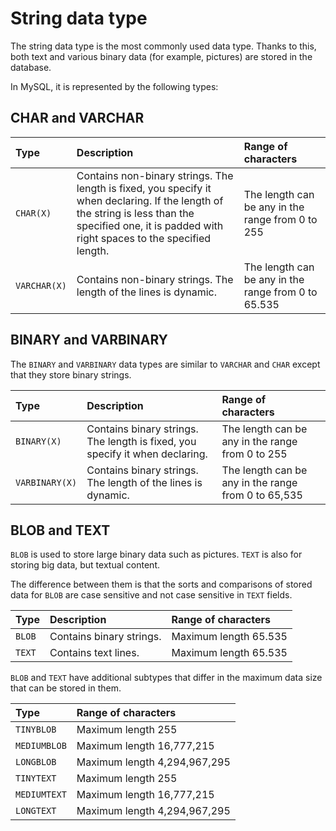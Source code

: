 # String data type

The string data type is the most commonly used data type. Thanks to this, both text and various binary data (for example, pictures) are stored in the database.

In MySQL, it is represented by the following types:

## CHAR and VARCHAR

| Type         | Description                                                                                                                                                                                          | Range of characters                                 |
| :----------- | :--------------------------------------------------------------------------------------------------------------------------------------------------------------------------------------------------- | :-------------------------------------------------- |
| `CHAR(X)`    | Contains non-binary strings. The length is fixed, you specify it when declaring. If the length of the string is less than the specified one, it is padded with right spaces to the specified length. | The length can be any in the range from 0 to 255    |
| `VARCHAR(X)` | Contains non-binary strings. The length of the lines is dynamic.                                                                                                                                     | The length can be any in the range from 0 to 65.535 |

## BINARY and VARBINARY

The `BINARY` and `VARBINARY` data types are similar to `VARCHAR` and `CHAR` except that they store binary strings.

| Type           | Description                                                                  | Range of characters                                 |
| :------------- | :--------------------------------------------------------------------------- | :-------------------------------------------------- |
| `BINARY(X)`    | Contains binary strings. The length is fixed, you specify it when declaring. | The length can be any in the range from 0 to 255    |
| `VARBINARY(X)` | Contains binary strings. The length of the lines is dynamic.                 | The length can be any in the range from 0 to 65,535 |

## BLOB and TEXT

`BLOB` is used to store large binary data such as pictures. `TEXT` is also for storing big data, but textual content.

The difference between them is that the sorts and comparisons of stored data for `BLOB` are case sensitive and not case sensitive in `TEXT` fields.

| Type   | Description              | Range of characters   |
| :----- | :----------------------- | :-------------------- |
| `BLOB` | Contains binary strings. | Maximum length 65.535 |
| `TEXT` | Contains text lines.     | Maximum length 65.535 |

`BLOB` and `TEXT` have additional subtypes that differ in the maximum data size that can be stored in them.

| Type         | Range of characters          |
| :----------- | :--------------------------- |
| `TINYBLOB`   | Maximum length 255           |
| `MEDIUMBLOB` | Maximum length 16,777,215    |
| `LONGBLOB`   | Maximum length 4,294,967,295 |
| `TINYTEXT`   | Maximum length 255           |
| `MEDIUMTEXT` | Maximum length 16,777,215    |
| `LONGTEXT`   | Maximum length 4,294,967,295 |
